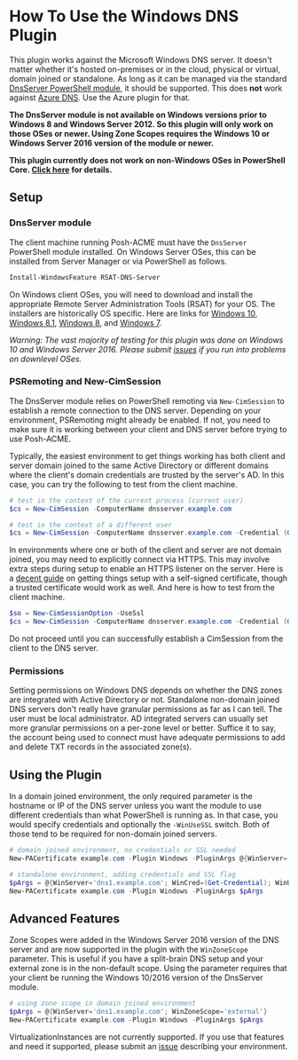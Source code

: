 # How To Use the Windows DNS Plugin

This plugin works against the Microsoft Windows DNS server. It doesn't matter whether it's hosted on-premises or in the cloud, physical or virtual, domain joined or standalone. As long as it can be managed via the standard [DnsServer PowerShell module](https://docs.microsoft.com/en-us/powershell/module/dnsserver), it should be supported. This does **not** work against [Azure DNS](https://azure.microsoft.com/en-us/services/dns/). Use the Azure plugin for that.

**The DnsServer module is not available on Windows versions prior to Windows 8 and Windows Server 2012. So this plugin will only work on those OSes or newer. Using Zone Scopes requires the Windows 10 or Windows Server 2016 version of the module or newer.**

**This plugin currently does not work on non-Windows OSes in PowerShell Core. [Click here](https://github.com/rmbolger/Posh-ACME/wiki/List-of-Supported-DNS-Providers) for details.**

## Setup

### DnsServer module

The client machine running Posh-ACME must have the `DnsServer` PowerShell module installed. On Windows Server OSes, this can be installed from Server Manager or via PowerShell as follows.

```powershell
Install-WindowsFeature RSAT-DNS-Server
```

On Windows client OSes, you will need to download and install the appropriate Remote Server Administration Tools (RSAT) for your OS. The installers are historically OS specific. Here are links for [Windows 10](https://www.microsoft.com/en-us/download/details.aspx?id=45520), [Windows 8.1](https://www.microsoft.com/en-us/download/details.aspx?id=39296), [Windows 8](https://www.microsoft.com/en-us/download/details.aspx?id=28972), and [Windows 7](https://www.microsoft.com/en-us/download/details.aspx?id=7887).

*Warning: The vast majority of testing for this plugin was done on Windows 10 and Windows Server 2016. Please submit [issues](https://github.com/rmbolger/Posh-ACME/issues) if you run into problems on downlevel OSes.*

### PSRemoting and New-CimSession

The DnsServer module relies on PowerShell remoting via `New-CimSession` to establish a remote connection to the DNS server. Depending on your environment, PSRemoting might already be enabled. If not, you need to make sure it is working between your client and DNS server before trying to use Posh-ACME.

Typically, the easiest environment to get things working has both client and server domain joined to the same Active Directory or different domains where the client's domain credentials are trusted by the server's AD. In this case, you can try the following to test from the client machine.

```powershell
# test in the context of the current process (current user)
$cs = New-CimSession -ComputerName dnsserver.example.com

# test in the context of a different user
$cs = New-CimSession -ComputerName dnsserver.example.com -Credential (Get-Credential)
```

In environments where one or both of the client and server are not domain joined, you may need to explicitly connect via HTTPS. This may involve extra steps during setup to enable an HTTPS listener on the server. Here is a [decent guide](https://4sysops.com/archives/powershell-remoting-over-https-with-a-self-signed-ssl-certificate/) on getting things setup with a self-signed certificate, though a trusted certificate would work as well. And here is how to test from the client machine.

```powershell
$so = New-CimSessionOption -UseSsl
$cs = New-CimSession -ComputerName dnsserver.example.com -Credential (Get-Credential) -SessionOptions $so
```

Do not proceed until you can successfully establish a CimSession from the client to the DNS server.

### Permissions

Setting permissions on Windows DNS depends on whether the DNS zones are integrated with Active Directory or not. Standalone non-domain joined DNS servers don't really have granular permissions as far as I can tell. The user must be local administrator. AD integrated servers can usually set more granular permissions on a per-zone level or better. Suffice it to say, the account being used to connect must have adequate permissions to add and delete TXT records in the associated zone(s).

## Using the Plugin

In a domain joined environment, the only required parameter is the hostname or IP of the DNS server unless you want the module to use different credentials than what PowerShell is running as. In that case, you would specify credentials and optionally the `-WinUseSSL` switch. Both of those tend to be required for non-domain joined servers.

```powershell
# domain joined environment, no credentials or SSL needed
New-PACertificate example.com -Plugin Windows -PluginArgs @{WinServer='dns1.example.com'}

# standalone environment, adding credentials and SSL flag
$pArgs = @{WinServer='dns1.example.com'; WinCred=(Get-Credential); WinUseSSL=$true}
New-PACertificate example.com -Plugin Windows -PluginArgs $pArgs
```

## Advanced Features

Zone Scopes were added in the Windows Server 2016 version of the DNS server and are now supported in the plugin with the `WinZoneScope` parameter. This is useful if you have a split-brain DNS setup and your external zone is in the non-default scope. Using the parameter requires that your client be running the Windows 10/2016 version of the DnsServer module.

```powershell
# using zone scope in domain joined environment
$pArgs = @{WinServer='dns1.example.com'; WinZoneScope='external'}
New-PACertificate example.com -Plugin Windows -PluginArgs $pArgs
```

VirtualizationInstances are not currently supported. If you use that features and need it supported, please submit an [issue](https://github.com/rmbolger/Posh-ACME/issues) describing your environment.
